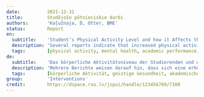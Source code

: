 ```yaml
---
date:          2021-12-31
title:         Studējošo pētnieciskie darbi
authors:       'Kaļužnaja, D, Otter, BME'
status:        Report
en:
  subtitle:    'Student’s Physical Activity Level and how it Affects their Mental Health and Academic Performance during Covid-19'
  description: 'Several reports indicate that increased physical activity has a positive effect on mental health. Some data suggests these two factors can be associated with improved academic performance. The novelty of the study is to investigate these associations during the Covid-19 pandemic among medical and dental students who study in Latvia. Objective – To explore a possible link between students’ level of physical activity, academic performance, and mental health condition Methods – A questionnaire was offered to students who study Medicine or Dentistry in Latvia. The questionnaire surveyed age, gender, semester/ year of studies, level of physical activity, amount of sedentary activity, average grade, number of failed courses/semesters, questions about mental health and social support system. Collected data was evaluated using IBM SPSS Statistics 26 software: descriptive methods, including Chi-square analysis. Results – 70 participants were included in the study: two thirds were female students, and one third - male students. 97.1% (n=68) students were from Rīga Stradiņš University and 2.9% (n=2) from Latvian University. 98% (n=69) studied Medicine and 1.4% (n=1) Dentistry. 60% (n=42) were physically highly active, 37.1% (n=26) medium active and 2.9% (n=2) fell into the low activity group. Results show, that ~7% of participants have low social support. Physically highly active and less active students were with a similar mental health condition and academic performance level, as a statistically significant difference between groups was not found. Conclusions – A link between increased physical activity, improved academic performance and better mental health was not proven in this study setting. More research with a higher number of participants should be conducted on this topic.'
  tags:        [physical activity, mental health, academic performance, physical activity, mental health, academic performance]
de:
  subtitle:    'Das körperliche Aktivitätsniveau der Studierenden und wie es ihre geistige Gesundheit und akademische Leistung während der Covid-19-Pandemie beeinflusst'
  description: 'Mehrere Berichte weisen darauf hin, dass sich eine erhöhte körperliche Aktivität positiv auf die geistige Gesundheit auswirkt. Einige Daten deuten darauf hin, dass diese beiden Faktoren mit besseren schulischen Leistungen in Verbindung gebracht werden können. Die Neuheit der Studie besteht darin, diese Zusammenhänge während der Covid-19-Pandemie unter Medizin- und Zahnmedizinstudenten in Lettland zu untersuchen. Ziel - Untersuchung eines möglichen Zusammenhangs zwischen dem Grad der körperlichen Betätigung von Studenten, ihren akademischen Leistungen und ihrem psychischen Gesundheitszustand Methoden - Ein Fragebogen wurde Studenten angeboten, die in Lettland Medizin oder Zahnmedizin studieren. Der Fragebogen erfasste Alter, Geschlecht, Semester/Jahr des Studiums, Umfang der körperlichen Aktivität, Umfang der sitzenden Tätigkeit, Durchschnittsnote, Anzahl der nicht bestandenen Kurse/Semester, Fragen zur psychischen Gesundheit und zum sozialen Unterstützungssystem. Die gesammelten Daten wurden mit der Software IBM SPSS Statistics 26 ausgewertet: deskriptive Methoden, einschließlich Chi-Quadrat-Analyse. Ergebnisse - 70 Teilnehmer wurden in die Studie aufgenommen: zwei Drittel waren weibliche Studenten und ein Drittel männliche Studenten. 97,1% (n=68) der Studenten waren von der Rīga Stradiņš Universität und 2,9% (n=2) von der lettischen Universität. 98% (n=69) studierten Medizin und 1,4% (n=1) Zahnmedizin. 60 % (n=42) waren körperlich sehr aktiv, 37,1 % (n=26) mittel aktiv und 2,9 % (n=2) fielen in die Gruppe mit geringer Aktivität. Die Ergebnisse zeigen, dass ~7% der Teilnehmer eine geringe soziale Unterstützung haben. Die körperlich hoch aktiven und die weniger aktiven Studenten wiesen einen ähnlichen psychischen Gesundheitszustand und ein ähnliches akademisches Leistungsniveau auf, da kein statistisch signifikanter Unterschied zwischen den Gruppen festgestellt wurde. Schlussfolgerungen - Ein Zusammenhang zwischen erhöhter körperlicher Aktivität, verbesserten akademischen Leistungen und besserer psychischer Gesundheit konnte in diesem Studienumfeld nicht nachgewiesen werden. Zu diesem Thema sollten weitere Untersuchungen mit einer größeren Anzahl von Teilnehmern durchgeführt werden.' 
  tags:        [körperliche Aktivität, geistige Gesundheit, akademische Leistung, körperliche Aktivität, geistige Gesundheit, akademische Leistung]
group:         'Interventions'
credit:        https://dspace.rsu.lv/jspui/handle/123456789/7100
---
```

